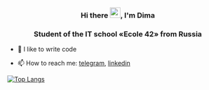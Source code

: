 <h3 align="center"> Hi there <img src="https://github.com/blackcater/blackcater/raw/main/images/Hi.gif" height="24"/>, I'm Dima </h3>
<h3 align="center"> Student of the IT school «Ecole 42» from Russia </h3>

- 💪 I like to write code

- 📫 How to reach me: [telegram](https://t.me/gaydaychuk), [linkedin](https://www.linkedin.com/in/dmitry-gaydaychuk-0b5912261)


[![Top Langs](https://github-readme-stats.vercel.app/api/top-langs/?username=lcorinna&layout=compact&theme=algolia)](https://github.com/lcorinna/github-readme-stats)
